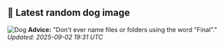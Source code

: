 ## 🐶 Latest random dog image
![Dog](https://images.dog.ceo/breeds/shihtzu/n02086240_1690.jpg)
**Advice:** "Don't ever name files or folders using the word "Final"."
*Updated: 2025-09-02 19:31 UTC*
